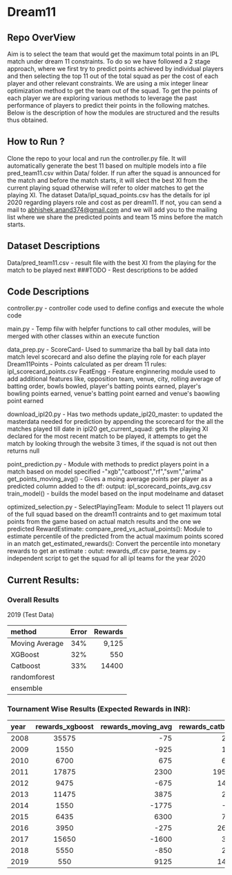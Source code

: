 # Dream11
## Repo OverView
Aim is to select the team that would get the maximum total points in an IPL match under dream 11 constraints. To do so we have followed a 2 stage approach, where we first try to predict points achieved by individual players and then selecting the top 11 out of the total squad as per the cost of each player and other relevant constraints. We are using a mix integer linear optimization method to get the team out of the squad. To get the points of each player we are exploring various methods to leverage the past performance of players to predict their points in the following matches. Below is the description of how the modules are structured and the results thus obtained.

## How to Run ?
Clone the repo to your local and run the controller.py file. It will automatically generate the best 11 based on multiple models into a file pred_team11.csv within Data/ folder. If run after the squad is announced for the match and before the match starts, it will slect the best XI from the current playing squad otherwise will refer to older matches to get the playing XI. The dataset Data/ipl_squad_points.csv has the details for ipl 2020 regarding players role and cost as per dream11. 
If not, you can send a mail to abhishek.anand374@gmail.com and we will add you to the mailing list where we share the predicted points and team 15 mins before the match starts.

## Dataset Descriptions
Data/pred_team11.csv - result file with the best XI from the playing for the match to be played next
###TODO - Rest descriptions to be added

## Code Descriptions
controller.py -  controller code used to define configs and execute the whole code

main.py - Temp filw with helpfer functions to call other modules, will be merged with other classes within an execute function

data_prep.py - ScoreCard- Used to summarize tha ball by ball data into match level scorecard and also define the playing role for each player
	       Dream11Points - Points calculated as per dream 11 rules: ipl_scorecard_points.csv
	       FeatEngg - Feature enginnering module used to add additional features like, opposition team, venue, city, rolling average of batting order, bowls bowled, 		player's batting points earned, player's bowling points earned, venue's batting point earned and venue's baowling point earned

download_ipl20.py - Has two methods update_ipl20_master: to updated the masterdata needed for prediction by appending the scorecard for the all the matches played till date 								in ipl20
				    get_current_squad: gets the playing XI declared for the most recent match to be played, it attempts to get the match by looking through 							   the website 3 times, if the squad is not out then returns null


point_prediction.py - Module with methods to predict players point in a match based on model specified -"xgb","catboost","rf","svm","arima"
		get_points_moving_avg() - Gives a moing average points per player as a predicted column added to the df: output: ipl_scorecard_points_avg.csv
		train_model() - builds the model based on the input modelname and dataset

optimized_selection.py - SelectPlayingTeam: Module to select 11 players out of the full squad based on the dream11 contraints and to get maximum total points from the game 				 based on actual match results and the one we predicted
			 RewardEstimate: compare_pred_vs_actual_points(): Module to estimate percentile of the predicted from the actual maximum points scored in an match
			 		 get_estimated_rewards(): Convert the percentile into monetary rewards to get an estimate : outut: rewards_df.csv
parse_teams.py - independent script to get the squad for all ipl teams for the year 2020					 
			 		
## Current Results: 

### Overall Results 
2019 (Test Data)

| method | Error | Rewards |
|:-----|:-------:|------:|
| Moving Average | 34% | 9,125 |
| XGBoost | 32% | 550 |
| Catboost | 33% | 14400 |
| randomforest | |  |
| ensemble |  |  |

### Tournament Wise Results (Expected Rewards in INR): 

| year | rewards_xgboost | rewards_moving_avg | rewards_catboost |
|:------|:----------:|----------------:|------------------------:|
| 2008 | 35575 | -75            | 2100 |
| 2009 | 1550 | -925           | 1000 |
| 2010 | 6700 | 675            | 6100 |
| 2011 | 17875 | 2300           | 195400 |
| 2012 | 9475 | -675           | 14025 |
| 2013 | 11475 | 3875           | 2200 |
| 2014 | 1550  | -1775          | -350 |
| 2015 | 6435 | 6300           | 7875 |
| 2016 | 3950 | -275           | 26825 |
| 2017 | 15650 | -1600          | 3550 |
| 2018 | 5550 | -850           | 2875 |
| 2019 | 550 | 9125           | 14400 |




					
			  		



